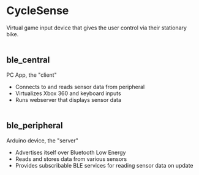 # CycleSense
Virtual game input device that gives the user control via their stationary bike.<br><br>


## **ble_central**
PC App, the "client"
  - Connects to and reads sensor data from peripheral
  - Virtualizes Xbox 360 and keyboard inputs
  - Runs webserver that displays sensor data<br><br>
  
  
## **ble_peripheral**
Arduino device, the "server"
  - Advertises itself over Bluetooth Low Energy
  - Reads and stores data from various sensors
  - Provides subscribable BLE services for reading sensor data on update
